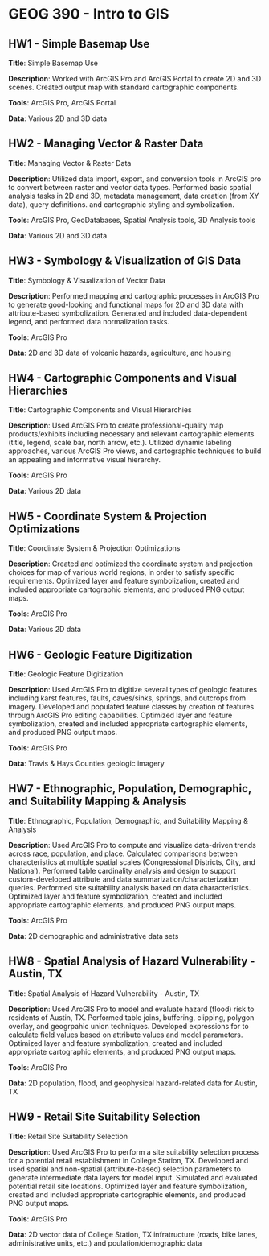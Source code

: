 # GEOG 390 - Intro to GIS


## HW1 - Simple Basemap Use

**Title**: Simple Basemap Use

**Description**: Worked with ArcGIS Pro and ArcGIS Portal to create 2D and 3D scenes. Created output map with standard cartographic components.

**Tools**: ArcGIS Pro, ArcGIS Portal

**Data**: Various 2D and 3D data


## HW2 - Managing Vector & Raster Data

**Title**: Managing Vector & Raster Data

**Description**: Utilized data import, export, and conversion tools in ArcGIS pro to convert between raster and vector data types. Performed basic spatial analysis tasks in 2D and 3D, metadata management, data creation (from XY data), query definitions. and cartographic styling and symbolization.

**Tools**: ArcGIS Pro, GeoDatabases, Spatial Analysis tools, 3D Analysis tools

**Data**: Various 2D and 3D data


## HW3 - Symbology & Visualization of GIS Data

**Title**: Symbology & Visualization of Vector Data

**Description**: Performed mapping and cartographic processes in ArcGIS Pro to generate good-looking and functional maps for 2D and 3D data with attribute-based symbolization. Generated and included data-dependent legend, and performed data normalization tasks.

**Tools**: ArcGIS Pro

**Data**: 2D and 3D data of volcanic hazards, agriculture, and housing


## HW4 - Cartographic Components and Visual Hierarchies

**Title**: Cartographic Components and Visual Hierarchies

**Description**: Used ArcGIS Pro to create professional-quality map products/exhibits including necessary and relevant cartographic elements (title, legend, scale bar, north arrow, etc.). Utilized dynamic labeling approaches, various ArcGIS Pro views, and cartographic techniques to build an appealing and informative visual hierarchy.


**Tools**: ArcGIS Pro

**Data**: Various 2D data



## HW5 - Coordinate System & Projection Optimizations

**Title**: Coordinate System & Projection Optimizations

**Description**: Created and optimized the coordinate system and projection choices for map of various world regions, in order to satisfy specific requirements. Optimized layer and feature symbolization, created and included appropriate cartographic elements, and produced PNG output maps.

**Tools**: ArcGIS Pro

**Data**: Various 2D data


## HW6 - Geologic Feature Digitization

**Title**: Geologic Feature Digitization

**Description**: Used ArcGIS Pro to digitize several types of geologic features including karst features, faults, caves/sinks, springs, and outcrops from imagery. Developed and populated feature classes by creation of features through ArcGIS Pro editing capabilities. Optimized layer and feature symbolization, created and included appropriate cartographic elements, and produced PNG output maps.

**Tools**: ArcGIS Pro

**Data**: Travis & Hays Counties geologic imagery


## HW7 - Ethnographic, Population, Demographic, and Suitability Mapping & Analysis

**Title**: Ethnographic, Population, Demographic, and Suitability Mapping & Analysis

**Description**: Used ArcGIS Pro to compute and visualize data-driven trends across race, population, and place. Calculated comparisons between characteristics at multiple spatial scales (Congressional Districts, City, and National). Performed table cardinality analysis and design to support custom-developed attribute and data summarization/characterization queries. Performed site suitability analysis based on data characteristics. Optimized layer and feature symbolization, created and included appropriate cartographic elements, and produced PNG output maps.

**Tools**: ArcGIS Pro

**Data**: 2D demographic and administrative data sets


## HW8 - Spatial Analysis of Hazard Vulnerability - Austin, TX

**Title**: Spatial Analysis of Hazard Vulnerability - Austin, TX

**Description**: Used ArcGIS Pro to model and evaluate hazard (flood) risk to residents of Austin, TX. Performed table joins, buffering, clipping, polygon overlay, and geogrpahic union techniques. Developed expressions for to calculate field values based on attribute values and model parameters. Optimized layer and feature symbolization, created and included appropriate cartographic elements, and produced PNG output maps.


**Tools**: ArcGIS Pro

**Data**: 2D population, flood, and geophysical hazard-related data for Austin, TX


## HW9 - Retail Site Suitability Selection 

**Title**: Retail Site Suitability Selection 

**Description**: Used ArcGIS Pro to perform a site suitability selection process for a potential retail estabilshment in College Station, TX. Developed and used spatial and non-spatial (attribute-based) selection parameters to generate intermediate data layers for model input. Simulated and evaluated potential retail site locations. Optimized layer and feature symbolization, created and included appropriate cartographic elements, and produced PNG output maps.


**Tools**: ArcGIS Pro

**Data**: 2D vector data of College Station, TX infratructure (roads, bike lanes, administrative units, etc.) and poulation/demographic data

